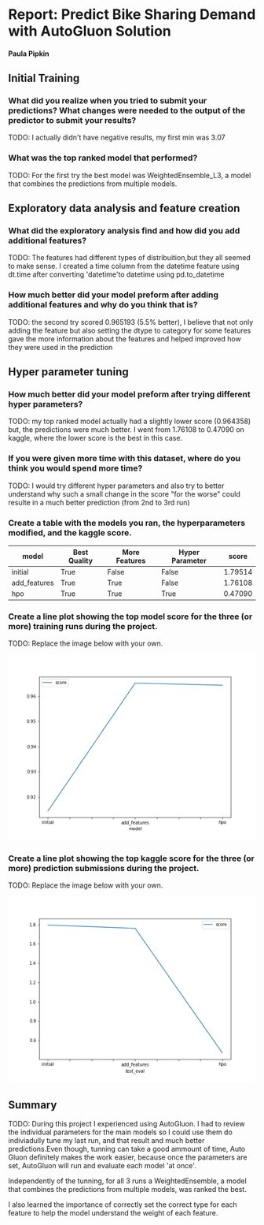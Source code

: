 # Report: Predict Bike Sharing Demand with AutoGluon Solution
#### Paula Pipkin

## Initial Training
### What did you realize when you tried to submit your predictions? What changes were needed to the output of the predictor to submit your results?
TODO: I actually didn't have negative results, my first min was 3.07

### What was the top ranked model that performed?
TODO: For the first try the best model was WeightedEnsemble_L3, a model that combines the predictions from multiple models.

## Exploratory data analysis and feature creation
### What did the exploratory analysis find and how did you add additional features?
TODO: The features had different types of distribuition,but they all seemed to make sense. I created a time column from the datetime feature using dt.time after converting 'datetime'to  datetime using pd.to_datetime

### How much better did your model preform after adding additional features and why do you think that is?
TODO: the second try scored 0.965193 (5.5% better), I believe that not only adding the feature but also setting the dtype to category for some features gave the more information about the features and helped improved how they were used in the prediction

## Hyper parameter tuning
### How much better did your model preform after trying different hyper parameters?
TODO: my top ranked model actually had a slightly lower score (0.964358) but, the predictions were much better. I went from 1.76108 to 0.47090 on kaggle, where the lower score is the best in this case.

### If you were given more time with this dataset, where do you think you would spend more time?
TODO: I would try different hyper parameters and also try to better understand why such a small change in the score "for the worse" could resulte in a much better prediction (from 2nd to 3rd run)

### Create a table with the models you ran, the hyperparameters modified, and the kaggle score.
|model|Best Quality|More Features|Hyper Parameter|score|
|--|--|--|--|--|
|initial|True|False|False|1.79514|
|add_features|True|True|False|1.76108|
|hpo|True|True|True|0.47090|

### Create a line plot showing the top model score for the three (or more) training runs during the project.

TODO: Replace the image below with your own.

![model_train_score.png](model_train_score.png)

### Create a line plot showing the top kaggle score for the three (or more) prediction submissions during the project.

TODO: Replace the image below with your own.

![model_test_score.png](model_test_score.png)

## Summary
TODO: During this project I experienced using AutoGluon. I had to review the individual parameters for the main models so I could use them do indiviadully tune my last run, and that result and much better predictions.Even though, tunning can take a good ammount of time, Auto Gluon definitely makes the work easier, because once the parameters are set, AutoGluon will run and evaluate each model 'at once'.

Independently of the tunning, for all 3 runs a WeightedEnsemble, a model that combines the predictions from multiple models, was ranked the best.

I also learned the importance of correctly set the correct type for each feature to help the model understand the weight of each feature.


